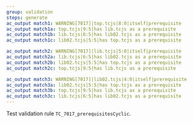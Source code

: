 ```yaml
---
group: validation
steps: generate
ac_output match1: WARNING[7017]|top.tcjs|8:0|itself|prerequisite
ac_output match1a: top.tcjs|9:5|has lib.tcjs as a prerequisite
ac_output match1b: lib.tcjs|6:5|has lib02.tcjs as a prerequisite
ac_output match1c: lib02.tcjs|5:5|has top.tcjs as a prerequisite

ac_output match2: WARNING[7017]|lib.tcjs|5:0|itself|prerequisite
ac_output match2a: lib.tcjs|6:5|has lib02.tcjs as a prerequisite
ac_output match2b: lib02.tcjs|5:5|has top.tcjs as a prerequisite
ac_output match2c: top.tcjs|9:5|has lib.tcjs as a prerequisite

ac_output match3: WARNING[7017]|lib02.tcjs|4:0|itself|prerequisite
ac_output match3a: lib02.tcjs|5:5|has top.tcjs as a prerequisite
ac_output match3b: top.tcjs|9:5|has lib.tcjs as a prerequisite
ac_output match3c: lib.tcjs|6:5|has lib02.tcjs as a prerequisite
---
```

Test validation rule `TC_7017_prerequisitesCyclic`.

